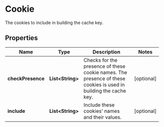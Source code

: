 

# Cookie

The cookies to include in building the cache key.

## Properties

| Name | Type | Description | Notes |
|------------ | ------------- | ------------- | -------------|
|**checkPresence** | **List&lt;String&gt;** | Checks for the presence of these cookie names. The presence of these cookies is used in building the cache key. |  [optional] |
|**include** | **List&lt;String&gt;** | Include these cookies&#39; names and their values. |  [optional] |



